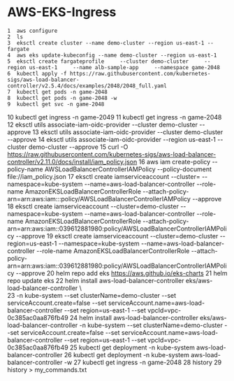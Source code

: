 # AWS-EKS-Ingress

    1  aws configure
    2  ls
    3  eksctl create cluster --name demo-cluster --region us-east-1 --fargate
    4  aws eks update-kubeconfig --name demo-cluster --region us-east-1
    5  eksctl create fargateprofile     --cluster demo-cluster     --region us-east-1     --name alb-sample-app     --namespace game-2048
    6  kubectl apply -f https://raw.githubusercontent.com/kubernetes-sigs/aws-load-balancer-controller/v2.5.4/docs/examples/2048/2048_full.yaml
    7  kubectl get pods -n game-2048
    8  kubectl get pods -n game-2048 -w
    9  kubectl get svc -n game-2048 
   10  kubectl get ingress -n game-2049
   11  kubectl get ingress -n game-2048
   12  eksctl utils associate-iam-oidc-provider --cluster demo-cluster  --approve
   13  eksctl utils associate-iam-oidc-provider --cluster demo-cluster  --approve
   14  eksctl utils associate-iam-oidc-provider --region us-east-1 --cluster demo-cluster --approve
   15  curl -O https://raw.githubusercontent.com/kubernetes-sigs/aws-load-balancer-controller/v2.11.0/docs/install/iam_policy.json
   16  aws iam create-policy     --policy-name AWSLoadBalancerControllerIAMPolicy     --policy-document file://iam_policy.json
   17  eksctl create iamserviceaccount   --cluster=<your-cluster-name>   --namespace=kube-system   --name=aws-load-balancer-controller   --role-name AmazonEKSLoadBalancerControllerRole   --attach-policy-arn=arn:aws:iam::<your-aws-account-id>:policy/AWSLoadBalancerControllerIAMPolicy   --approve
   18  eksctl create iamserviceaccount   --cluster=demo-cluster   --namespace=kube-system   --name=aws-load-balancer-controller   --role-name AmazonEKSLoadBalancerControllerRole   --attach-policy-arn=arn:aws:iam::039612881980:policy/AWSLoadBalancerControllerIAMPolicy   --approve
   19  eksctl create iamserviceaccount   --cluster=demo-cluster --region=us-east-1  --namespace=kube-system   --name=aws-load-balancer-controller   --role-name AmazonEKSLoadBalancerControllerRole   --attach-policy-arn=arn:aws:iam::039612881980:policy/AWSLoadBalancerControllerIAMPolicy   --approve
   20  helm repo add eks https://aws.github.io/eks-charts
   21  helm repo update eks
   22  helm install aws-load-balancer-controller eks/aws-load-balancer-controller \            
   23    -n kube-system   --set clusterName=demo-cluster   --set serviceAccount.create=false   --set serviceAccount.name=aws-load-balancer-controller   --set region=us-east-1   --set vpcId=vpc-0c385ac0aa876fb49
   24  helm install aws-load-balancer-controller eks/aws-load-balancer-controller   -n kube-system   --set clusterName=demo-cluster   --set serviceAccount.create=false   --set serviceAccount.name=aws-load-balancer-controller   --set region=us-east-1   --set vpcId=vpc-0c385ac0aa876fb49
   25  kubectl get deployment -n kube-system aws-load-balancer-controller
   26  kubectl get deployment -n kube-system aws-load-balancer-controller -w
   27  kubectl get ingress -n game-2048
   28  history
   29  history > my_commands.txt
